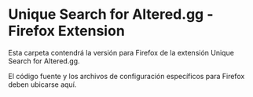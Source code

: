 # Unique Search for Altered.gg - Firefox Extension

Esta carpeta contendrá la versión para Firefox de la extensión Unique Search for Altered.gg.

El código fuente y los archivos de configuración específicos para Firefox deben ubicarse aquí.
